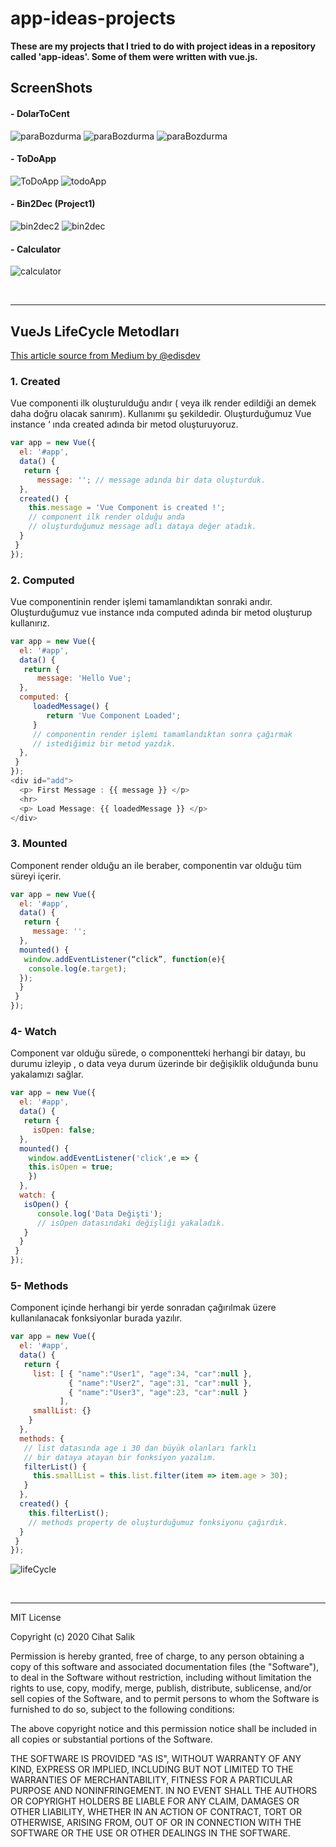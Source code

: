 # app-ideas-projects

**These are my projects that I tried to do with project ideas in a repository called 'app-ideas'. Some of them were written with vue.js.**

## ScreenShots

#### - **DolarToCent**

![paraBozdurma](https://i.imgur.com/eEGmREW.gif)
![paraBozdurma](https://user-images.githubusercontent.com/57585087/98141790-17714300-1ed8-11eb-9151-518cc2955266.gif)
![paraBozdurma](https://user-images.githubusercontent.com/57585087/97689481-b5b27280-1aac-11eb-9a91-4c8adddcf164.png)

#### - **ToDoApp**

![ToDoApp](https://user-images.githubusercontent.com/57585087/98449557-97501500-2145-11eb-9e4f-9975e85d4b10.gif)
![todoApp](https://user-images.githubusercontent.com/57585087/98449556-961ee800-2145-11eb-83dd-1807fa8b59db.png)

<!-- ![ToDoApp](https://i.imgur.com/JUS5yKo.gif)
    ![todoApp](https://i.imgur.com/P8hbjaL.png) -->

#### - **Bin2Dec (Project1)**

![bin2dec2](https://user-images.githubusercontent.com/57585087/97329299-f3828180-1887-11eb-9690-f63aad87eafa.png)
![bin2dec](https://user-images.githubusercontent.com/57585087/97329305-f54c4500-1887-11eb-8963-3e29688e7c97.png)

#### - **Calculator**

![calculator](https://user-images.githubusercontent.com/57585087/97590508-bf39cd00-1a0f-11eb-95e3-1af263b185c0.png)

<br/>
<hr/>

## VueJs LifeCycle Metodları

[This article source from Medium by @edisdev](https://medium.com/@edisdev/vue-js-deki-lifecycle-metodlar-120e9cfa4acd)

### 1. Created

   <p>
    Vue componenti ilk oluşturulduğu andır ( veya ilk render edildiği an demek daha doğru olacak sanırım). Kullanımı şu şekildedir. Oluşturduğumuz Vue instance ‘ ında created adında bir metod oluşturuyoruz.
   </p>

```JavaScript
var app = new Vue({
  el: '#app',
  data() {
   return {
      message: ''; // message adında bir data oluşturduk.
  },
  created() {
    this.message = 'Vue Component is created !';
    // component ilk render olduğu anda
    // oluşturduğumuz message adlı dataya değer atadık.
  }
 }
});
```

### 2. Computed

   <p>
    Vue componentinin render işlemi tamamlandıktan sonraki andır. Oluşturduğumuz vue instance ında computed adında bir metod oluşturup kullanırız.
   </p>

```JavaScript
var app = new Vue({
  el: '#app',
  data() {
   return {
      message: 'Hello Vue';
  },
  computed: {
     loadedMessage() {
        return 'Vue Component Loaded';
     }
     // componentin render işlemi tamamlandıktan sonra çağırmak
     // istediğimiz bir metod yazdık.
  },
 }
});
<div id="add">
  <p> First Message : {{ message }} </p>
  <hr>
  <p> Load Message: {{ loadedMessage }} </p>
</div>
```

### 3. Mounted

   <p>
   Component render olduğu an ile beraber, componentin var olduğu tüm süreyi içerir.
   </p>

```JavaScript
var app = new Vue({
  el: '#app',
  data() {
   return {
     message: '';
  },
  mounted() {
   window.addEventListener(“click”, function(e){
    console.log(e.target);
  });
  }
 }
});
```

### 4- Watch

   <p>
   Component var olduğu sürede, o componentteki herhangi bir datayı, bu durumu izleyip , o data veya durum üzerinde bir değişiklik olduğunda bunu yakalamızı sağlar.
   </p>

```JavaScript
var app = new Vue({
  el: '#app',
  data() {
   return {
     isOpen: false;
  },
  mounted() {
    window.addEventListener('click',e => {
    this.isOpen = true;
    })
  },
  watch: {
   isOpen() {
      console.log('Data Değişti');
      // isOpen datasındaki değişliği yakaladık.
   }
  }
 }
});
```

### 5- Methods

   <p>
   Component içinde herhangi bir yerde sonradan çağırılmak üzere kullanılanacak fonksiyonlar burada yazılır.
   </p>

```JavaScript
var app = new Vue({
  el: '#app',
  data() {
   return {
     list: [ { "name":"User1", "age":34, "car":null },
             { "name":"User2", "age":31, "car":null },
             { "name":"User3", "age":23, "car":null }
           ],
     smallList: {}
    }
  },
  methods: {
   // list datasında age i 30 dan büyük olanları farklı
   // bir dataya atayan bir fonksiyon yazalım.
   filterList() {
     this.smallList = this.list.filter(item => item.age > 30);
   }
  },
  created() {
    this.filterList();
    // methods property de oluşturduğumuz fonksiyonu çağırdık.
  }
 }
});
```

![lifeCycle](https://miro.medium.com/max/512/1*byyX8EW6mIhRsCBWwByNYg.png)

<br/>
<hr/>

MIT License

Copyright (c) 2020 Cihat Salik

Permission is hereby granted, free of charge, to any person obtaining a copy
of this software and associated documentation files (the "Software"), to deal
in the Software without restriction, including without limitation the rights
to use, copy, modify, merge, publish, distribute, sublicense, and/or sell
copies of the Software, and to permit persons to whom the Software is
furnished to do so, subject to the following conditions:

The above copyright notice and this permission notice shall be included in all
copies or substantial portions of the Software.

THE SOFTWARE IS PROVIDED "AS IS", WITHOUT WARRANTY OF ANY KIND, EXPRESS OR
IMPLIED, INCLUDING BUT NOT LIMITED TO THE WARRANTIES OF MERCHANTABILITY,
FITNESS FOR A PARTICULAR PURPOSE AND NONINFRINGEMENT. IN NO EVENT SHALL THE
AUTHORS OR COPYRIGHT HOLDERS BE LIABLE FOR ANY CLAIM, DAMAGES OR OTHER
LIABILITY, WHETHER IN AN ACTION OF CONTRACT, TORT OR OTHERWISE, ARISING FROM,
OUT OF OR IN CONNECTION WITH THE SOFTWARE OR THE USE OR OTHER DEALINGS IN THE
SOFTWARE.
